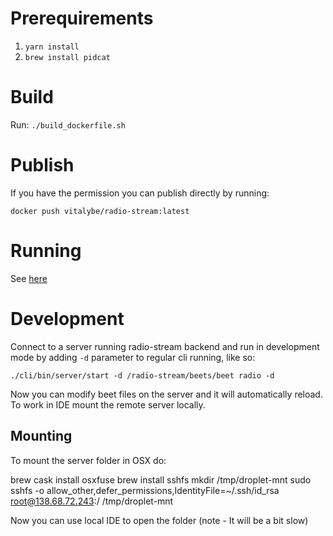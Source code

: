 Prerequirements
===============

1. `yarn install`
1. `brew install pidcat`

Build
=====
Run: `./build_dockerfile.sh`

Publish
=======

If you have the permission you can publish directly by running: 

`docker push vitalybe/radio-stream:latest`

Running
=======
See [here](https://github.com/vitalybe/radio-stream-cli/)

Development
===========

Connect to a server running radio-stream backend and run in development mode by adding `-d` parameter to regular cli running, like so:

`./cli/bin/server/start -d /radio-stream/beets/beet radio -d`

Now you can modify beet files on the server and it will automatically reload. To work in IDE mount the remote server locally.

Mounting
--------

To mount the server folder in OSX do:

brew cask install osxfuse
brew install sshfs
mkdir /tmp/droplet-mnt
sudo sshfs -o allow_other,defer_permissions,IdentityFile=~/.ssh/id_rsa root@138.68.72.243:/ /tmp/droplet-mnt

Now you can use local IDE to open the folder (note - It will be a bit slow)


